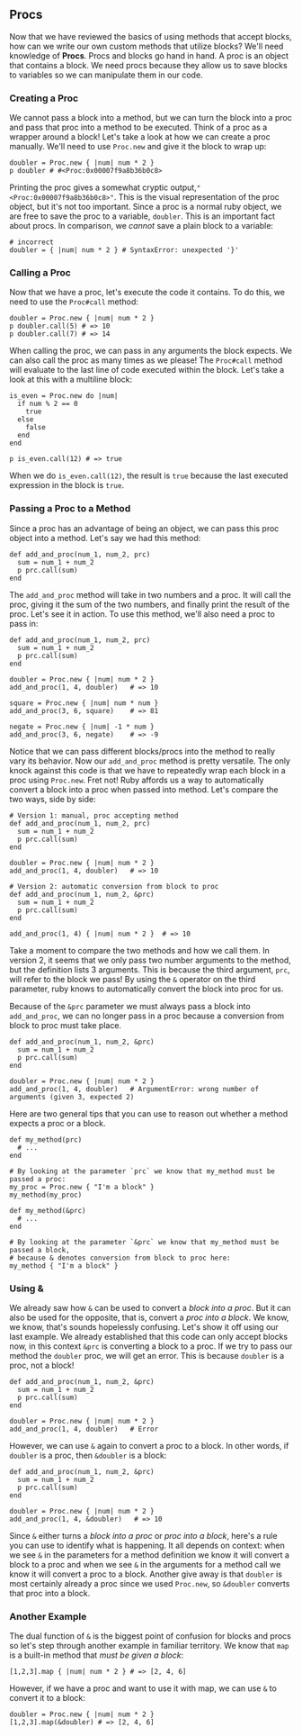 ## Procs

Now that we have reviewed the basics of using methods that accept blocks, how can we write our own custom methods that utilize blocks? We'll need knowledge of **Procs**. Procs and blocks go hand in hand. A proc is an object that contains a block. We need procs because they allow us to save blocks to variables so we can manipulate them in our code.

### Creating a Proc

We cannot pass a block into a method, but we can turn the block into a proc and pass that proc into a method to be executed. Think of a proc as a wrapper around a block! Let's take a look at how we can create a proc manually. We'll need to use `Proc.new` and give it the block to wrap up:

    doubler = Proc.new { |num| num * 2 }
    p doubler # #<Proc:0x00007f9a8b36b0c8>

Printing the proc gives a somewhat cryptic output,`"<Proc:0x00007f9a8b36b0c8>"`. This is the visual representation of the proc object, but it's not too important. Since a proc is a normal ruby object, we are free to save the proc to a variable, `doubler`. This is an important fact about procs. In comparison, we _cannot_ save a plain block to a variable:

    # incorrect
    doubler = { |num| num * 2 } # SyntaxError: unexpected '}'

### Calling a Proc

Now that we have a proc, let's execute the code it contains. To do this, we need to use the `Proc#call` method:

    doubler = Proc.new { |num| num * 2 }
    p doubler.call(5) # => 10
    p doubler.call(7) # => 14

When calling the proc, we can pass in any arguments the block expects. We can also call the proc as many times as we please! The `Proc#call` method will evaluate to the last line of code executed within the block. Let's take a look at this with a multiline block:

    is_even = Proc.new do |num|
      if num % 2 == 0
        true
      else
        false
      end
    end

    p is_even.call(12) # => true

When we do `is_even.call(12)`, the result is `true` because the last executed expression in the block is `true`.

### Passing a Proc to a Method

Since a proc has an advantage of being an object, we can pass this proc object into a method. Let's say we had this method:

    def add_and_proc(num_1, num_2, prc)
      sum = num_1 + num_2
      p prc.call(sum)
    end

The `add_and_proc` method will take in two numbers and a proc. It will call the proc, giving it the sum of the two numbers, and finally print the result of the proc. Let's see it in action. To use this method, we'll also need a proc to pass in:

    def add_and_proc(num_1, num_2, prc)
      sum = num_1 + num_2
      p prc.call(sum)
    end

    doubler = Proc.new { |num| num * 2 }
    add_and_proc(1, 4, doubler)   # => 10

    square = Proc.new { |num| num * num }
    add_and_proc(3, 6, square)    # => 81

    negate = Proc.new { |num| -1 * num }
    add_and_proc(3, 6, negate)    # => -9

Notice that we can pass different blocks/procs into the method to really vary its behavior. Now our `add_and_proc` method is pretty versatile. The only knock against this code is that we have to repeatedly wrap each block in a proc using `Proc.new`. Fret not! Ruby affords us a way to automatically convert a block into a proc when passed into method. Let's compare the two ways, side by side:

    # Version 1: manual, proc accepting method
    def add_and_proc(num_1, num_2, prc)
      sum = num_1 + num_2
      p prc.call(sum)
    end

    doubler = Proc.new { |num| num * 2 }
    add_and_proc(1, 4, doubler)   # => 10

    # Version 2: automatic conversion from block to proc
    def add_and_proc(num_1, num_2, &prc)
      sum = num_1 + num_2
      p prc.call(sum)
    end

    add_and_proc(1, 4) { |num| num * 2 }  # => 10

Take a moment to compare the two methods and how we call them. In version 2, it seems that we only pass two number arguments to the method, but the definition lists 3 arguments. This is because the third argument, `prc`, will refer to the block we pass! By using the `&` operator on the third parameter, ruby knows to automatically convert the block into proc for us.

Because of the `&prc` parameter we must always pass a block into `add_and_proc`, we can no longer pass in a proc because a conversion from block to proc must take place.

    def add_and_proc(num_1, num_2, &prc)
      sum = num_1 + num_2
      p prc.call(sum)
    end

    doubler = Proc.new { |num| num * 2 }
    add_and_proc(1, 4, doubler)   # ArgumentError: wrong number of arguments (given 3, expected 2)

Here are two general tips that you can use to reason out whether a method expects a proc or a block.

    def my_method(prc)
      # ...
    end

    # By looking at the parameter `prc` we know that my_method must be passed a proc:
    my_proc = Proc.new { "I'm a block" }
    my_method(my_proc)

    def my_method(&prc)
      # ...
    end

    # By looking at the parameter `&prc` we know that my_method must be passed a block,
    # because & denotes conversion from block to proc here:
    my_method { "I'm a block" }

### Using &

We already saw how `&` can be used to convert a _block into a proc_. But it can also be used for the opposite, that is, convert a _proc into a block_. We know, we know, that's sounds hopelessly confusing. Let's show it off using our last example. We already established that this code can only accept blocks now, in this context `&prc` is converting a block to a proc. If we try to pass our method the `doubler` proc, we will get an error. This is because `doubler` is a proc, not a block!

    def add_and_proc(num_1, num_2, &prc)
      sum = num_1 + num_2
      p prc.call(sum)
    end

    doubler = Proc.new { |num| num * 2 }
    add_and_proc(1, 4, doubler)   # Error

However, we can use `&` again to convert a proc to a block. In other words, if `doubler` is a proc, then `&doubler` is a block:

    def add_and_proc(num_1, num_2, &prc)
      sum = num_1 + num_2
      p prc.call(sum)
    end

    doubler = Proc.new { |num| num * 2 }
    add_and_proc(1, 4, &doubler)   # => 10

Since `&` either turns a _block into a proc_ or _proc into a block_, here's a rule you can use to identify what is happening. It all depends on context: when we see `&` in the parameters for a method definition we know it will convert a block to a proc and when we see `&` in the arguments for a method call we know it will convert a proc to a block. Another give away is that `doubler` is most certainly already a proc since we used `Proc.new`, so `&doubler` converts that proc into a block.

### Another Example

The dual function of `&` is the biggest point of confusion for blocks and procs so let's step through another example in familiar territory. We know that `map` is a built-in method that _must be given a block_:

    [1,2,3].map { |num| num * 2 } # => [2, 4, 6]

However, if we have a proc and want to use it with map, we can use `&` to convert it to a block:

    doubler = Proc.new { |num| num * 2 }
    [1,2,3].map(&doubler) # => [2, 4, 6]